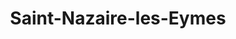 ---
title: Saint-Nazaire-les-Eymes
url: /saint-nazaire-les-eymes/
latitude: 45.256
longitude: 5.846
---